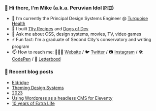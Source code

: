 ### 👋 Hi there, I'm Mike (a.k.a. Peruvian Idol 🇵🇪)

- 🔭 I’m currently the Principal Design Systems Engineer @ [Turquoise Health](https://turquoise.health/)
- 🔨 I built [11ty Recipes](https://11ty.recipes) and [Dogs of Dev](https://dogsof.dev)
- 💬 Ask me about CSS, design systems, movies, TV, video games
- ⚡ Fun fact: I'm a graduate of Second City's conservatory and writing program
- 📫 How to reach me: 👨🏻‍💻 [Website](https://mikeaparicio.com) / 🐦 [Twitter](https://twitter.com/peruvianidol) / 📷 [Instagram](https://instagram.com/peruvianidol) / 🛠 [CodePen](https://codepen.io/peruvianidol) / 🍿 [Letterboxd](https://letterboxd.com/peruvianidol)

### 🚨 Recent blog posts
<!-- BLOG-POST-LIST:START -->
- [Eldridge](https://mikeaparicio.com/posts/2024-05-07-eldridge/)
- [Theming Design Systems](https://mikeaparicio.com/posts/2024-04-03-theming-design-systems/)
- [2023](https://mikeaparicio.com/posts/2024-01-01-2023/)
- [Using Wordpress as a headless CMS for Eleventy](https://mikeaparicio.com/posts/2023-11-07-using-wordpress-as-a-headless-CMS-for-eleventy/)
- [10 years of Extra Life](https://mikeaparicio.com/posts/2023-08-07-ten-years-of-extra-life/)
<!-- BLOG-POST-LIST:END -->
